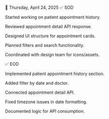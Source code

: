 📅 Thursday, April 24, 2025
✅ SOD

Started working on patient appointment history.

Reviewed appointment detail API response.

Designed UI structure for appointment cards.

Planned filters and search functionality.

Coordinated with design team for icons/assets.

✅ EOD

Implemented patient appointment history section.

Added filter by date and doctor.

Connected appointment detail API.

Fixed timezone issues in date formatting.

Documented logic for API consumption.
